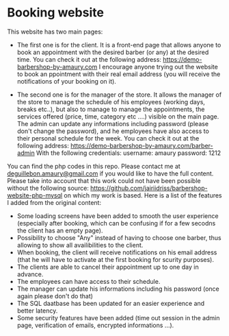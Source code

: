# Booking website
This website has two main pages: 

* The first one is for the client. It is a front-end page that allows anyone to book an appointment with the desired barber (or any) at the desired time. 
You can check it out at the following address: https://demo-barbershop-by-amaury.com
I encourage anyone trying out the website to book an ppointment with their real email address (you will receive the notifications of your booking on it).

* The second one is for the manager of the store. It allows the manager of the store to manage the schedule of his employees (working days, breaks etc..), 
but also to manage to manage the appointments, the services offered (price, time, category etc ....) visible on the main page. 
The admin can update any informations including password (please don't change the password), and he employees have also access to their personal schedule for the week.
You can check it out at the following address: https://demo-barbershop-by-amaury.com/barber-admin
With the following credentials:
username: amaury
password: 1212

You can find the php codes in this repo. Please contact me at deguillebon.amaury@gmail.com if you would like to have the full content.
Please take into account that this work could not have been possible without the following source: https://github.com/jairiidriss/barbershop-website-php-mysql on which my work is based. 
Here is a list of the features I added from the original content:
* Some loading screens have been added to smooth the user experience (especially after booking, which can be confusing if for a few secodns the client has an empty page).
* Possibility to choose "Any" instead of having to choose one barber, thus allowing to show all availibilities to the client.
* When booking, the client will receive notifications on his email address (that he will have to activate at the first booking for scurity purposes).
* The clients are able to cancel their appointment up to one day in advance.
* The employees can have access to their schedule.
* The manager can update his informations including his password (once again please don't do that)
* The SQL daatbase has been updated for an easier experience and better latency.
* Some security features have been added (time out session in the admin page, verification of emails, encrypted informations ...).

